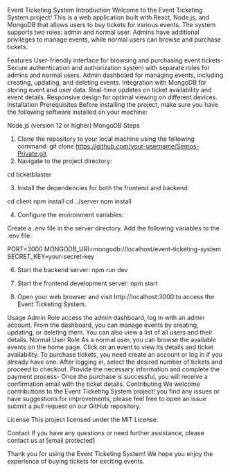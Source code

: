 Event Ticketing System
Introduction
Welcome to the Event Ticketing System project! This is a web application built with React, Node.js, and MongoDB that allows users to buy tickets for various events. The system supports two roles: admin and normal user. Admins have additional privileges to manage events, while normal users can browse and purchase tickets.

Features
User-friendly interface for browsing and purchasing event tickets- Secure authentication and authorization system with separate roles for admins and normal users.
Admin dashboard for managing events, including creating, updating, and deleting events.
Integration with MongoDB for storing event and user data.
Real-time updates on ticket availability and event details.
Responsive design for optimal viewing on different devices.
Installation
Prerequisites
Before installing the project, make sure you have the following software installed on your machine:

Node.js (version 12 or higher)
MongoDB
Steps

1. Clone the repository to your local machine using the following command:
   git clone https://github.com/your-username/Semos-Private.git
2. Navigate to the project directory:

cd ticketblaster

3. Install the dependencies for both the frontend and backend:

cd client
npm install
cd ../server
npm install

4. Configure the environment variables:

Create a .env file in the server directory.
Add the following variables to the .env file:

PORT=3000
MONGODB_URI=mongodb://localhost/event-ticketing-system
SECRET_KEY=your-secret-key

6. Start the backend server:
   npm run dev

7. Start the frontend development server:
   npm start

8. Open your web browser and visit http://localhost:3000 to access the Event Ticketing System.

Usage
Admin Role
access the admin dashboard, log in with an admin account.
From the dashboard, you can manage events by creating, updating, or deleting them.
You can also view a list of all users and their details.
Normal User Role
As a normal user, you can browse the available events on the home page.
Click on an event to view its details and ticket availability.
To purchase tickets, you need create an account or log in if you already have one.
After logging in, select the desired number of tickets and proceed to checkout.
Provide the necessary information and complete the payment process- Once the purchase is successful, you will receive a confirmation email with the ticket details.
Contributing
We welcome contributions to the Event Ticketing System project! you find any issues or have suggestions for improvements, please feel free to open an issue submit a pull request on our GitHub repository.

License
This project licensed under the MIT License.

Contact
If you have any questions or need further assistance, please contact us at [email protected]

Thank you for using the Event Ticketing System! We hope you enjoy the experience of buying tickets for exciting events.
